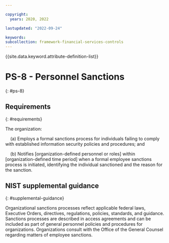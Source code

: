```yaml
---

copyright:
  years: 2020, 2022

lastupdated: "2022-09-24"

keywords: 
subcollection: framework-financial-services-controls
---
```


{{site.data.keyword.attribute-definition-list}}

# PS-8 - Personnel Sanctions
{: #ps-8}

## Requirements
{: #requirements}

The organization:

&nbsp;&nbsp;&nbsp;&nbsp;(a) Employs a formal sanctions process for individuals failing to comply with established information security policies and procedures; and

&nbsp;&nbsp;&nbsp;&nbsp;(b) Notifies [organization-defined personnel or roles] within [organization-defined time period] when a formal employee sanctions process is initiated, identifying the individual sanctioned and the reason for the sanction.

## NIST supplemental guidance
{: #supplemental-guidance}

Organizational sanctions processes reflect applicable federal laws, Executive Orders, directives, regulations, policies, standards, and guidance. Sanctions processes are described in access agreements and can be included as part of general personnel policies and procedures for organizations. Organizations consult with the Office of the General Counsel regarding matters of employee sanctions.

